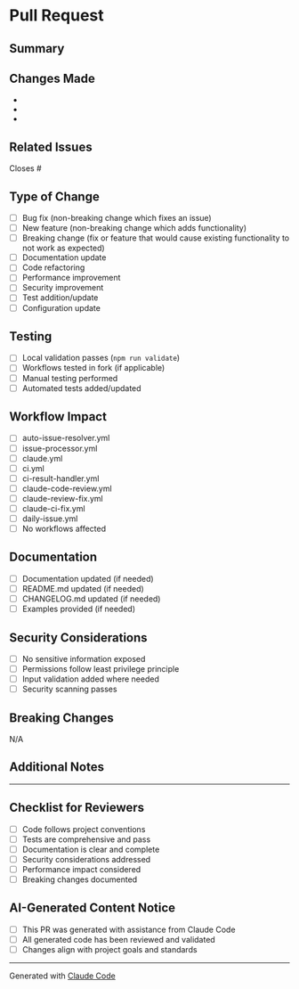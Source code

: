 # Pull Request

## Summary
<!-- Briefly describe what this PR does -->

## Changes Made
<!-- List the specific changes made in this PR -->
- 
- 
- 

## Related Issues
<!-- Link to any related issues -->
Closes #<!-- issue number -->

## Type of Change
<!-- Mark the relevant option with an x -->
- [ ] Bug fix (non-breaking change which fixes an issue)
- [ ] New feature (non-breaking change which adds functionality)
- [ ] Breaking change (fix or feature that would cause existing functionality to not work as expected)
- [ ] Documentation update
- [ ] Code refactoring
- [ ] Performance improvement
- [ ] Security improvement
- [ ] Test addition/update
- [ ] Configuration update

## Testing
<!-- Describe how you tested your changes -->
- [ ] Local validation passes (`npm run validate`)
- [ ] Workflows tested in fork (if applicable)
- [ ] Manual testing performed
- [ ] Automated tests added/updated

## Workflow Impact
<!-- Mark any workflows affected by this change -->
- [ ] auto-issue-resolver.yml
- [ ] issue-processor.yml
- [ ] claude.yml
- [ ] ci.yml
- [ ] ci-result-handler.yml
- [ ] claude-code-review.yml
- [ ] claude-review-fix.yml
- [ ] claude-ci-fix.yml
- [ ] daily-issue.yml
- [ ] No workflows affected

## Documentation
- [ ] Documentation updated (if needed)
- [ ] README.md updated (if needed)
- [ ] CHANGELOG.md updated (if needed)
- [ ] Examples provided (if needed)

## Security Considerations
<!-- Consider security implications of your changes -->
- [ ] No sensitive information exposed
- [ ] Permissions follow least privilege principle
- [ ] Input validation added where needed
- [ ] Security scanning passes

## Breaking Changes
<!-- If this is a breaking change, describe the impact and migration path -->
N/A

## Additional Notes
<!-- Any additional information about this PR -->

---

## Checklist for Reviewers
- [ ] Code follows project conventions
- [ ] Tests are comprehensive and pass
- [ ] Documentation is clear and complete
- [ ] Security considerations addressed
- [ ] Performance impact considered
- [ ] Breaking changes documented

## AI-Generated Content Notice
<!-- If this PR was generated or assisted by AI (Claude Code), please note it -->
- [ ] This PR was generated with assistance from Claude Code
- [ ] All generated code has been reviewed and validated
- [ ] Changes align with project goals and standards

---

Generated with [Claude Code](https://claude.ai/code)